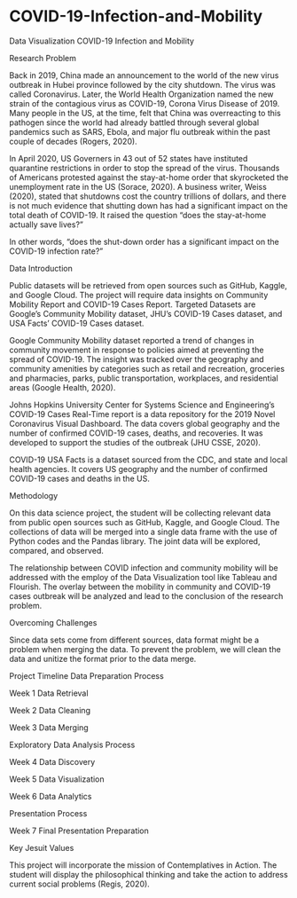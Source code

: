# COVID-19-Infection-and-Mobility
Data Visualization
COVID-19 Infection and Mobility







Research Problem

Back in 2019, China made an announcement to the world of the new virus outbreak in Hubei province followed by the city shutdown. The virus was called Coronavirus. Later, the World Health Organization named the new strain of the contagious virus as COVID-19, Corona Virus Disease of 2019. Many people in the US, at the time, felt that China was overreacting to this pathogen since the world had already battled through several global pandemics such as SARS, Ebola, and major flu outbreak within the past couple of decades (Rogers, 2020).

In April 2020, US Governers in 43 out of 52 states have instituted quarantine restrictions in order to stop the spread of the virus. Thousands of Americans protested against the stay-at-home order that skyrocketed the unemployment rate in the US (Sorace, 2020). A business writer, Weiss (2020), stated that shutdowns cost the country trillions of dollars, and there is not much evidence that shutting down has had a significant impact on the total death of COVID-19. It raised the question “does the stay-at-home actually save lives?” 

In other words, “does the shut-down order has a significant impact on the COVID-19 infection rate?” 








Data Introduction

Public datasets will be retrieved from open sources such as GitHub, Kaggle, and Google Cloud. The project will require data insights on Community Mobility Report and COVID-19 Cases Report. Targeted Datasets are Google’s Community Mobility dataset, JHU’s COVID-19 Cases dataset, and USA Facts’ COVID-19 Cases dataset.

Google Community Mobility dataset reported a trend of changes in community movement in response to policies aimed at preventing the spread of COVID-19. The insight was tracked over the geography and community amenities by categories such as retail and recreation, groceries and pharmacies, parks, public transportation, workplaces, and residential areas (Google Health, 2020).

Johns Hopkins University Center for Systems Science and Engineering’s COVID-19 Cases Real-Time report is a data repository for the 2019 Novel Coronavirus Visual Dashboard. The data covers global geography and the number of confirmed COVID-19 cases, deaths, and recoveries. It was developed to support the studies of the outbreak (JHU CSSE, 2020).

COVID-19 USA Facts is a dataset sourced from the CDC, and state and local health agencies. It covers US geography and the number of confirmed COVID-19 cases and deaths in the US. 








Methodology

On this data science project, the student will be collecting relevant data from public open sources such as GitHub, Kaggle, and Google Cloud. The collections of data will be merged into a single data frame with the use of Python codes and the Pandas library. The joint data will be explored, compared, and observed. 

The relationship between COVID infection and community mobility will be addressed with the employ of the Data Visualization tool like Tableau and Flourish. The overlay between the mobility in community and COVID-19 cases outbreak will be analyzed and lead to the conclusion of the research problem. 








Overcoming Challenges

Since data sets come from different sources, data format might be a problem when merging the data. To prevent the problem, we will clean the data and unitize the format prior to the data merge. 








Project Timeline
Data Preparation Process

Week 1 Data Retrieval

Week 2 Data Cleaning

Week 3 Data Merging

Exploratory Data Analysis Process

Week 4 Data Discovery

Week 5 Data Visualization

Week 6 Data Analytics

Presentation Process

Week 7 Final Presentation Preparation








Key Jesuit Values 

This project will incorporate the mission of Contemplatives in Action. The student will display the philosophical thinking and take the action to address current social problems (Regis, 2020). 
